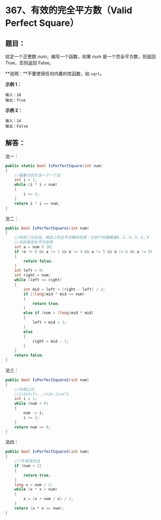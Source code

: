 # 367、有效的完全平方数（Valid Perfect Square）

## 题目：

给定一个正整数 *num*，编写一个函数，如果 *num* 是一个完全平方数，则返回 True，否则返回 False。

**说明：**不要使用任何内置的库函数，如 `sqrt`。

**示例 1：**

```
输入：16
输出：True
```

**示例 2：**

```
输入：14
输出：False
```

## 解答：

法一：

```csharp
public static bool IsPerfectSquare(int num)
{
    //最暴力的方法一个一个试
    int i = 1;
    while (i * i < num)
    {
        i += 1;
    }
    return i * i == num;
}
```

法二：

```csharp
public bool IsPerfectSquare1(int num)
{
    //利用二分法找，再加上完全平方数的性质：它的个位数都是0，1，4，5，6，9
    //先利用完全平方性质
    int a = num % 10;
    if (a != 0 && a != 1 && a != 4 && a != 5 && a != 6 && a != 9) 
    {
        return false;
    }
    int left = 0;
    int right = num;
    while (left <= right) 
    {
        int mid = left + (right - left) / 2;
        if ((long)mid * mid == num)
        {
            return true;
        }
        else if (num > (long)mid * mid) 
        {
            left = mid + 1;
        }
        else
        {
            right = mid - 1;
        }
    }
    return false;
}
```

法三：

```csharp
public bool IsPerfectSquare2(int num)
{
    //利用公式
    //1+3+5+7+...+(2n-1)=n^2
    int i = 1;
    while (num > 0) 
    {
        num -= i;
        i += 2;
    }
    return num == 0;
}
```

法四：

```csharp
public bool IsPerfectSquare3(int num)
{
    //?牛顿迭代法
    if (num < 2)
    {
        return true;
    }
    long x = num / 2;
    while (x * x > num)
    {
        x = (x + num / x) / 2;
    }
    return (x * x == num);
}
```

